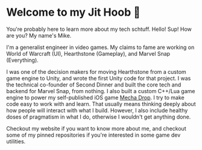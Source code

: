 # Welcome to my Jit Hoob 👋

You're probably here to learn more about my tech schtuff. Hello! Sup! How are you? My name's Mike.

I'm a generalist engineer in video games. My claims to fame are working on World of Warcraft (UI), Hearthstone (Gameplay), and Marvel Snap (Everything).

I was one of the decision makers for moving Hearthstone from a custom game engine to Unity, and wrote the first Unity code for that project. I was the technical co-founder of Second Dinner and built the core tech and backend for Marvel Snap, from nothing. I also built a custom C++/Lua game engine to power my self-published iOS game [Mecha Drop](https://apps.apple.com/us/app/mecha-drop/id415230800). I try to make code easy to work with and learn. That usually means thinking deeply about how people will interact with what I build. However, I also include healthy doses of pragmatism in what I do, otherwise I wouldn't get anything done.

Checkout my website if you want to know more about me, and checkout some of my pinned repositories if you're interested in some game dev utilities.

